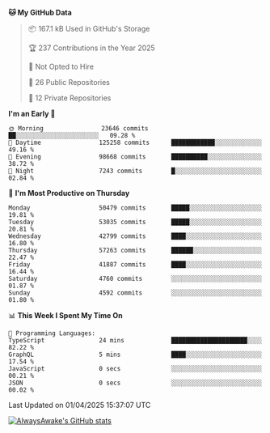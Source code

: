 <!--START_SECTION:waka-->
**🐱 My GitHub Data** 

> 📦 167.1 kB Used in GitHub's Storage 
 > 
> 🏆 237 Contributions in the Year 2025
 > 
> 🚫 Not Opted to Hire
 > 
> 📜 26 Public Repositories 
 > 
> 🔑 12 Private Repositories 
 > 
**I'm an Early 🐤** 

```text
🌞 Morning                23646 commits       ██░░░░░░░░░░░░░░░░░░░░░░░   09.28 % 
🌆 Daytime                125258 commits      ████████████░░░░░░░░░░░░░   49.16 % 
🌃 Evening                98668 commits       ██████████░░░░░░░░░░░░░░░   38.72 % 
🌙 Night                  7243 commits        █░░░░░░░░░░░░░░░░░░░░░░░░   02.84 % 
```
📅 **I'm Most Productive on Thursday** 

```text
Monday                   50479 commits       █████░░░░░░░░░░░░░░░░░░░░   19.81 % 
Tuesday                  53035 commits       █████░░░░░░░░░░░░░░░░░░░░   20.81 % 
Wednesday                42799 commits       ████░░░░░░░░░░░░░░░░░░░░░   16.80 % 
Thursday                 57263 commits       ██████░░░░░░░░░░░░░░░░░░░   22.47 % 
Friday                   41887 commits       ████░░░░░░░░░░░░░░░░░░░░░   16.44 % 
Saturday                 4760 commits        ░░░░░░░░░░░░░░░░░░░░░░░░░   01.87 % 
Sunday                   4592 commits        ░░░░░░░░░░░░░░░░░░░░░░░░░   01.80 % 
```


📊 **This Week I Spent My Time On** 

```text
💬 Programming Languages: 
TypeScript               24 mins             █████████████████████░░░░   82.22 % 
GraphQL                  5 mins              ████░░░░░░░░░░░░░░░░░░░░░   17.54 % 
JavaScript               0 secs              ░░░░░░░░░░░░░░░░░░░░░░░░░   00.21 % 
JSON                     0 secs              ░░░░░░░░░░░░░░░░░░░░░░░░░   00.02 % 
```


 Last Updated on 01/04/2025 15:37:07 UTC
<!--END_SECTION:waka-->

[![AlwaysAwake's GitHub stats](https://github-readme-stats.vercel.app/api?username=AlwaysAwake&show_icons=true&theme=github_dark&count_private=true)](https://github.com/AlwaysAwake/AlwaysAwake)
